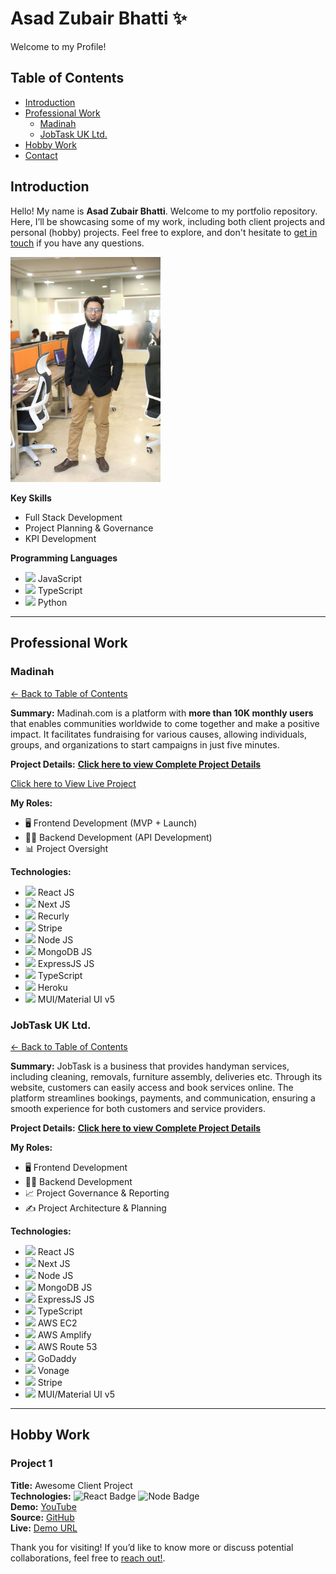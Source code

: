 <!-- 
  Replace `./asad.jpg` with the path or URL to your actual image. 
  If your image is in the root of the repository, you can use `./asad.jpg`.
  If it's hosted elsewhere, use the full URL (e.g., `https://example.com/asad.jpg`).
-->

# Asad Zubair Bhatti ✨
Welcome to my Profile!

## Table of Contents
- [Introduction](#introduction)
- [Professional Work](#professional-work)
  - [Madinah](#madinah)
  - [JobTask UK Ltd.](#jobtask-uk-ltd)
- [Hobby Work](#hobby-work)
- [Contact](#contact)

## Introduction

Hello! My name is **Asad Zubair Bhatti**. Welcome to my portfolio repository. Here, I’ll be showcasing some of my work, including both client projects and personal (hobby) projects. Feel free to explore, and don't hesitate to [get in touch](mailto:bhatti.asad99@gmail.com) if you have any questions.

<img src="me-with-office-bg.jpeg" alt="Asad Zubair Bhatti" width="240">

**Key Skills**
- Full Stack Development
- Project Planning & Governance
- KPI Development

**Programming Languages**
- <img src="https://encrypted-tbn0.gstatic.com/images?q=tbn:ANd9GcQxiL5_UGi2Ft1lCBH-dklG_TIe5kjwRHPEmQ&s" width="20px"> JavaScript
- <img src="https://upload.wikimedia.org/wikipedia/commons/thumb/4/4c/Typescript_logo_2020.svg/1200px-Typescript_logo_2020.svg.png" width="20px"> TypeScript
- <img src="https://encrypted-tbn0.gstatic.com/images?q=tbn:ANd9GcQAojdfiU-YTTglyAywGexed1DmziFkV5v1Yg&s" width="20px"> Python

---

## Professional Work

### Madinah
[← Back to Table of Contents](#table-of-contents)

**Summary:**
Madinah.com is a platform with **more than 10K monthly users** that enables communities worldwide to come together and make a positive impact. It facilitates fundraising for various causes, allowing individuals, groups, and organizations to start campaigns in just five minutes.

**Project Details:** [**Click here to view Complete Project Details**](docs/madinah.md)

[Click here to View Live Project](https://madinah.com/)

**My Roles:** 
- 🖥️ Frontend Development (MVP + Launch)
- 👨‍💻 Backend Development (API Development)
- 📊 Project Oversight

**Technologies:** 
- <img src="https://encrypted-tbn0.gstatic.com/images?q=tbn:ANd9GcSlGmKtrnxElpqw3AExKXPWWBulcwjlvDJa1Q&s" width="20px"> React JS
- <img src="https://encrypted-tbn0.gstatic.com/images?q=tbn:ANd9GcT-8_YuI-40uCn2rzzrmifB-AQfdFuX0xsGvA&s" width="20px"> Next JS
- <img src="https://encrypted-tbn0.gstatic.com/images?q=tbn:ANd9GcTmA14or0Iwoiuz1iN3T3YNWe-EX0u83mka7g&s" width="20px"> Recurly
- <img src="https://encrypted-tbn0.gstatic.com/images?q=tbn:ANd9GcTiqybNCvgAj4feiTj8BZ_5qZdFqJp4S07HOA&s" width="20px"> Stripe
- <img src="https://w1.pngwing.com/pngs/885/534/png-transparent-green-grass-nodejs-javascript-react-mean-angularjs-logo-symbol-thumbnail.png" width="20px"> Node JS
- <img src="https://cdn.worldvectorlogo.com/logos/mongodb-icon-1-1.svg" width="20px"> MongoDB JS
- <img src="https://encrypted-tbn0.gstatic.com/images?q=tbn:ANd9GcR2_RY4COV565Nju7b4ZI5tsPkJQT1imxdFXg&s" width="20px"> ExpressJS JS
- <img src="https://upload.wikimedia.org/wikipedia/commons/thumb/4/4c/Typescript_logo_2020.svg/768px-Typescript_logo_2020.svg.png" width="20px"> TypeScript
- <img src="https://encrypted-tbn0.gstatic.com/images?q=tbn:ANd9GcS1MXKKbbkRKXjSmCqACjxEgULs6Jzzom3STQ&s" width="20px"> Heroku
- <img src="https://encrypted-tbn0.gstatic.com/images?q=tbn:ANd9GcT5eWKWtRacZBDc33NENsW-OdRQ9BNMgMOalg&s" width="20px"> MUI/Material UI v5

### JobTask UK Ltd.
[← Back to Table of Contents](#table-of-contents)

**Summary:**
JobTask is a business that provides handyman services, including cleaning, removals, furniture assembly, deliveries etc. Through its website, customers can easily access and book services online. The platform streamlines bookings, payments, and communication, ensuring a smooth experience for both customers and service providers.

**Project Details:** [**Click here to view Complete Project Details**](docs/jobtask.md)

**My Roles:** 
- 🖥️ Frontend Development
- 👨‍💻 Backend Development
- 📈 Project Governance & Reporting
- ✍ Project Architecture & Planning

**Technologies:** 
- <img src="https://encrypted-tbn0.gstatic.com/images?q=tbn:ANd9GcSlGmKtrnxElpqw3AExKXPWWBulcwjlvDJa1Q&s" width="20px"> React JS
- <img src="https://encrypted-tbn0.gstatic.com/images?q=tbn:ANd9GcT-8_YuI-40uCn2rzzrmifB-AQfdFuX0xsGvA&s" width="20px"> Next JS
- <img src="https://w1.pngwing.com/pngs/885/534/png-transparent-green-grass-nodejs-javascript-react-mean-angularjs-logo-symbol-thumbnail.png" width="20px"> Node JS
- <img src="https://cdn.worldvectorlogo.com/logos/mongodb-icon-1-1.svg" width="20px"> MongoDB JS
- <img src="https://encrypted-tbn0.gstatic.com/images?q=tbn:ANd9GcR2_RY4COV565Nju7b4ZI5tsPkJQT1imxdFXg&s" width="20px"> ExpressJS JS
- <img src="https://upload.wikimedia.org/wikipedia/commons/thumb/4/4c/Typescript_logo_2020.svg/768px-Typescript_logo_2020.svg.png" width="20px"> TypeScript
- <img src="https://encrypted-tbn0.gstatic.com/images?q=tbn:ANd9GcSqX9ilNtkRJvMeancrBjulZLftBdDkc3rImQ&s" width="20px"> AWS EC2
- <img src="https://encrypted-tbn0.gstatic.com/images?q=tbn:ANd9GcT2_cYJeSxI8-Za9ctB6OsGYL4Gislqs_CeEw&s" width="20px"> AWS Amplify
- <img src="https://encrypted-tbn0.gstatic.com/images?q=tbn:ANd9GcRRDaThaXfXl7J5PbpaRYi6-D-k0Dg7aM43xw&s" width="20px"> AWS Route 53
- <img src="https://encrypted-tbn0.gstatic.com/images?q=tbn:ANd9GcS1mGkOt5_BUZ77gmxvEnDBN7FWSSEv3dtmgw&s" width="20px"> GoDaddy
- <img src="https://encrypted-tbn0.gstatic.com/images?q=tbn:ANd9GcT0umzknxSSbMcb6JY5pXIjxxcTHIedM1Y8gA&s" width="20px"> Vonage
- <img src="https://encrypted-tbn0.gstatic.com/images?q=tbn:ANd9GcTiqybNCvgAj4feiTj8BZ_5qZdFqJp4S07HOA&s" width="20px"> Stripe
- <img src="https://encrypted-tbn0.gstatic.com/images?q=tbn:ANd9GcT5eWKWtRacZBDc33NENsW-OdRQ9BNMgMOalg&s" width="20px"> MUI/Material UI v5

---

## Hobby Work

### Project 1  
**Title:** Awesome Client Project  
**Technologies:** ![React Badge](...) ![Node Badge](...)  
**Demo:** [YouTube](https://youtube.com)  
**Source:** [GitHub](https://github.com)  
**Live:** [Demo URL](https://example.com)  

Thank you for visiting! 
If you’d like to know more or discuss potential collaborations, feel free to [reach out!](mailto:bhatti.asad99@gmail.com).
